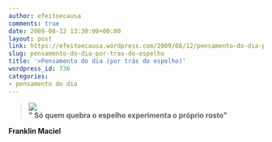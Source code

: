 ```yaml
---
author: efeitoecausa
comments: true
date: 2009-08-12 13:30:00+00:00
layout: post
link: https://efeitoecausa.wordpress.com/2009/08/12/pensamento-do-dia-por-tras-do-espelho/
slug: pensamento-do-dia-por-tras-do-espelho
title: '>Pensamento do dia (por trás do espelho)'
wordpress_id: 730
categories:
- pensamento do dia
---
```


>[![](http://efeitoecausa.files.wordpress.com/2009/08/espelho_quebrado5b15d.jpg?w=248)](http://efeitoecausa.files.wordpress.com/2009/08/espelho_quebrado5b15d.jpg)  
**" Só quem quebra o espelho experimenta o próprio rosto"**

**Franklin Maciel**
